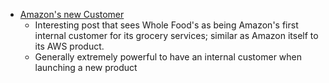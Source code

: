 - [Amazon's new Customer](https://stratechery.com/2017/amazons-new-customer/)
  - Interesting post that sees Whole Food's as being Amazon's first internal customer for its grocery services; similar as Amazon itself to its AWS product.
  - Generally extremely powerful to have an internal customer when launching a new product